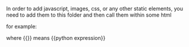 In order to add javascript, images, css, or any other static elements, you need to add them to this folder and then call them within some html

for example:

<body>
  <script>
    type="text/javascript"
    src="{{url_for('static', filename='index.js')}}"
  </script>
</body>

where {{}} means {{python expression}}
